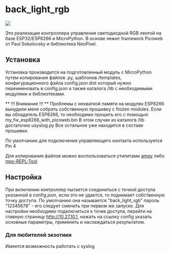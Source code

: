 # back_light_rgb

![](https://github.com/thetruehunk/back_light_rgb/blob/master/demo.gif)

Это реализация контроллера управления светодиодной RGB
лентой на базе ESP32/ESP8266 и MicroPython.
В основе лежит framework Picoweb от Paul Sokolovsky
и библиотека NeoPixel.

## Установка
Установка производится на подготовленный
модуль с MicroPython путем копирования файлов .py,
шаблонов /templates, конфигурационного файла config.json.dist 
который нужно переименовать в config.json a также
каталога /lib с необходимыми модулями и библиотеками.

** !!! Внимание !!! **
Проблемы с нехваткой памяти на модулях ESP8266 вынудили
меня собрать собственную прошивку с frozen modules.
Если вы обладатель ESP8266, то необходимо
прошить его с помощью my_fw_esp8266_with_picoweb.bin
В этом случае из каталогв /lib достаточно usyslog.py 
Все остальное уже находится в составе прошивки.

По умолчанию для подключения управляющего контакта
используется Pin 4 

Для копирования файлов можно воспользоваться утилитами
[ampy](https://github.com/scientifichackers/ampy) либо [mpy-REPL-Tool](https://github.com/zsquareplusc/mpy-repl-tool)

## Настройка
При включении контроллер пытается соединиться с точкой
доступа указанной в config.json, если это не удается, то
поднимает собственную точку доступа. По умолчанию она
называется "back_light_rgb" пароль "12345678" - его
следует сменить при первом же запуске.
Для настройки необходимо подключиться к точке доступа,
перейти на главную страницу http://10.27.10.1, нажать
на ссылку config указать основные параметры, применить
и наслаждаться результатом.

### Для любителей экзотики
Имеется возможность работать c syslog

